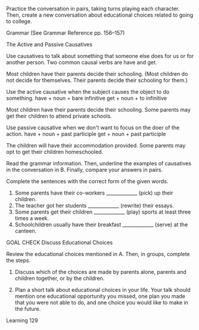 Practice the conversation in pairs, taking turns playing each character. Then, create a new conversation about educational choices related to going to college.

Grammar (See Grammar Reference pp. 156–157)

The Active and Passive Causatives

Use causatives to talk about something that someone else does for us or for another person. Two common causal verbs are have and get.

Most children have their parents decide their schooling.
(Most children do not decide for themselves. Their parents decide their schooling for them.)

Use the active causative when the subject causes the object to do something.
have + noun + bare infinitive
get + noun + to infinitive

Most children have their parents decide their schooling.
Some parents may get their children to attend private schools.

Use passive causative when we don't want to focus on the doer of the action.
have + noun + past participle
get + noun + past participle

The children will have their accommodation provided.
Some parents may opt to get their children homeschooled.

Read the grammar information. Then, underline the examples of causatives in the conversation in B. Finally, compare your answers in pairs.

Complete the sentences with the correct form of the given words.

1. Some parents have their co-workers _____________ (pick) up their children.
2. The teacher got her students _____________ (rewrite) their essays.
3. Some parents get their children _____________ (play) sports at least three times a week.
4. Schoolchildren usually have their breakfast _____________ (serve) at the canteen.

GOAL CHECK Discuss Educational Choices

Review the educational choices mentioned in A. Then, in groups, complete the steps.

1. Discuss which of the choices are made by parents alone, parents and children together, or by the children.

2. Plan a short talk about educational choices in your life. Your talk should mention one educational opportunity you missed, one plan you made that you were not able to do, and one choice you would like to make in the future.

Learning 129